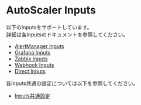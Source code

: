 # AutoScaler Inputs

以下のInputsをサポートしています。  
詳細は各Inputsのドキュメントを参照してください。

- [AlertManager Inputs](./alertmanager)
- [Grafana Inputs](./grafana)
- [Zabbix Inputs](./zabbix)
- [Webhook Inputs](./webhook)
- [Direct Inputs](./direct)

各Inputs共通の設定については以下を参照してください。  

- [Inputs共通設定](./config.md)